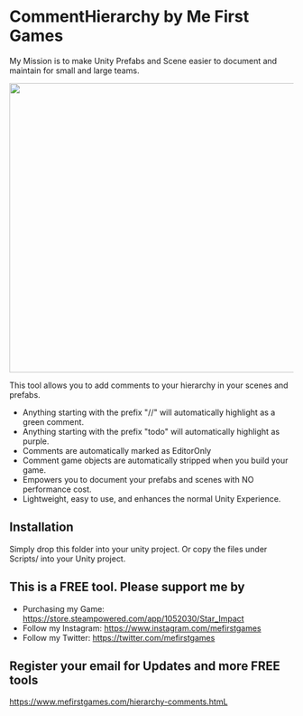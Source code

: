 # CommentHierarchy by Me First Games
My Mission is to make Unity Prefabs and Scene easier to document and maintain for small and large teams.

<img src="https://media.giphy.com/media/THZJkE86lxXeScSpMt/giphy.gif" width="512" height="512" />

This tool allows you to add comments to your hierarchy in your scenes and prefabs.
* Anything starting with the prefix "//" will automatically highlight as a green comment.
* Anything starting with the prefix "todo" will automatically highlight as purple. 
* Comments are automatically marked as EditorOnly
* Comment game objects are automatically stripped when you build your game.
* Empowers you to document your prefabs and scenes with NO performance cost.
* Lightweight, easy to use, and enhances the normal Unity Experience.

## Installation
Simply drop this folder into your unity project.
Or copy the files under Scripts/ into your Unity project.

## This is a FREE tool. Please support me by
* Purchasing my Game: https://store.steampowered.com/app/1052030/Star_Impact
* Follow my Instagram: https://www.instagram.com/mefirstgames
* Follow my Twitter: https://twitter.com/mefirstgames

## Register your email for Updates and more FREE tools
https://www.mefirstgames.com/hierarchy-comments.htmL

